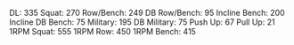 DL: 335
 Squat: 270
 Row/Bench: 249
 DB Row/Bench: 95
 Incline Bench: 200
 Incline DB Bench: 75
 Military: 195
 DB Military: 75
 Push Up: 67
 Pull Up: 21
 1RPM Squat: 555
 1RPM Row: 450
 1RPM Bench: 415
